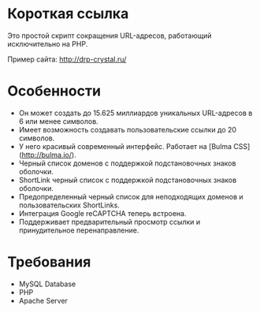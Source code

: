 # Короткая ссылка

Это простой скрипт сокращения URL-адресов, работающий исключительно на PHP.

Пример сайта: http://drp-crystal.ru/


# Особенности

- Он может создать до 15.625 миллиардов уникальных URL-адресов в 6 или менее символов.
- Имеет возможность создавать пользовательские ссылки до 20 символов.
- У него красивый современный интерфейс. Работает на [Bulma CSS] (http://bulma.io/).
- Черный список доменов с поддержкой подстановочных знаков оболочки.
- ShortLink черный список с поддержкой подстановочных знаков оболочки.
- Предопределенный черный список для неподходящих доменов и пользовательских ShortLinks.
- Интеграция Google reCAPTCHA теперь встроена.
- Поддерживает предварительный просмотр ссылки и принудительное перенаправление.

# Требования
- MySQL Database
- PHP
- Apache Server

